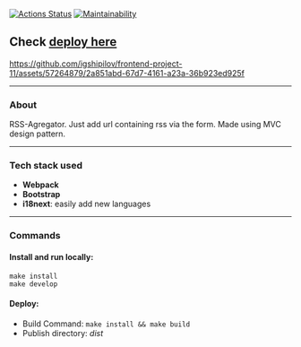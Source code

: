 [![Actions Status](https://github.com/igshipilov/frontend-project-11/actions/workflows/hexlet-check.yml/badge.svg)](https://github.com/igshipilov/frontend-project-11/actions)
[![Maintainability](https://api.codeclimate.com/v1/badges/6e6e91903a47b7cd632e/maintainability)](https://codeclimate.com/github/igshipilov/frontend-project-11/maintainability)

## Check [deploy here](https://igshipilov-rss-agregator-62op.onrender.com/)
https://github.com/igshipilov/frontend-project-11/assets/57264879/2a851abd-67d7-4161-a23a-36b923ed925f

---

### About

RSS-Agregator. Just add url containing rss via the form.
Made using MVC design pattern.

---

### Tech stack used

- **Webpack**
- **Bootstrap**
- **i18next**: easily add new languages

---

### Commands
#### Install and run locally:
```
make install
make develop
```

#### Deploy:
- Build Command: `make install && make build`
- Publish directory: *dist*
